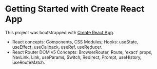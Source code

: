 # Getting Started with Create React App

This project was bootstrapped with [Create React App](https://github.com/facebook/create-react-app).

- React concepts: Components, CSS Modules; Hooks: useState, useEffect, useCallback, useRef, useReducer.
- React Router DOM v5 Concepts: BrowserRouter, Route, 'exact' props, NavLink, Link, useParams, Switch, Redirect, Prompt, useHistory, useRouteMatch.
